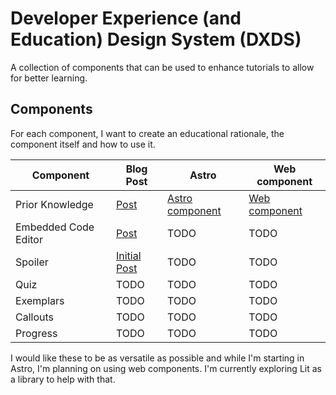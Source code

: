 # Developer Experience (and Education) Design System (DXDS)

A collection of components that can be used to enhance tutorials to allow for better learning. 

## Components

For each component, I want to create an educational rationale, the component itself and how to use it.

| Component | Blog Post | Astro | Web component |
| -- | -- |-- |-- |
| Prior Knowledge | [Post](https://kevincunningham.co.uk/posts/prior-knowledge) | [Astro component](/components/Astro/Precheck.astro) | [Web component](/components//WebComponent/Precheck.js) |
| Embedded Code Editor | [Post](https://www.kevincunningham.co.uk/posts/on-embedding-code-editors) | TODO | TODO |
| Spoiler | [Initial Post](https://www.kevincunningham.co.uk/posts/spoiler-element) | TODO | TODO |
| Quiz | TODO | TODO | TODO |
| Exemplars | TODO | TODO | TODO |
| Callouts | TODO | TODO | TODO |
| Progress | TODO | TODO | TODO |
 
I would like these to be as versatile as possible and while I'm starting in Astro, I'm planning on using web components. I'm currently exploring Lit as a library to help with that.